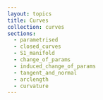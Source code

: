 ```yaml
---
layout: topics
title: Curves
collection: curves
sections:
  - parametrised
  - closed_curves
  - S1_manifold
  - change_of_params
  - induced_change_of_params
  - tangent_and_normal
  - arclength
  - curvature
---
```

